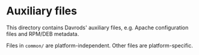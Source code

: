 # Auxiliary files

This directory contains Davrods' auxiliary files, e.g. Apache
configuration files and RPM/DEB metadata.

Files in `common/` are platform-independent. Other files are
platform-specific.
